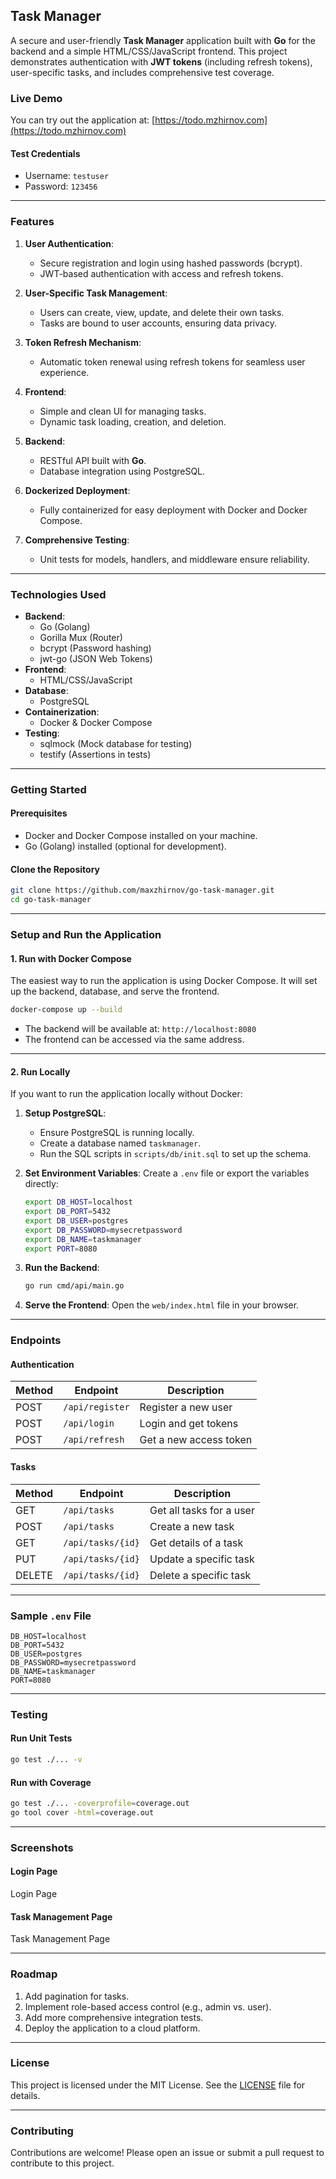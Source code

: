 ## **Task Manager**

A secure and user-friendly **Task Manager** application built with **Go** for the backend and a simple HTML/CSS/JavaScript frontend. This project demonstrates authentication with **JWT tokens** (including refresh tokens), user-specific tasks, and includes comprehensive test coverage.

### **Live Demo**
You can try out the application at: [https://todo.mzhirnov.com](https://todo.mzhirnov.com)

#### Test Credentials
- Username: `testuser`
- Password: `123456`

---

### **Features**
1. **User Authentication**:
   - Secure registration and login using hashed passwords (bcrypt).
   - JWT-based authentication with access and refresh tokens.

2. **User-Specific Task Management**:
   - Users can create, view, update, and delete their own tasks.
   - Tasks are bound to user accounts, ensuring data privacy.

3. **Token Refresh Mechanism**:
   - Automatic token renewal using refresh tokens for seamless user experience.

4. **Frontend**:
   - Simple and clean UI for managing tasks.
   - Dynamic task loading, creation, and deletion.

5. **Backend**:
   - RESTful API built with **Go**.
   - Database integration using PostgreSQL.

6. **Dockerized Deployment**:
   - Fully containerized for easy deployment with Docker and Docker Compose.

7. **Comprehensive Testing**:
   - Unit tests for models, handlers, and middleware ensure reliability.

---

### **Technologies Used**
- **Backend**:
  - Go (Golang)
  - Gorilla Mux (Router)
  - bcrypt (Password hashing)
  - jwt-go (JSON Web Tokens)
- **Frontend**:
  - HTML/CSS/JavaScript
- **Database**:
  - PostgreSQL
- **Containerization**:
  - Docker & Docker Compose
- **Testing**:
  - sqlmock (Mock database for testing)
  - testify (Assertions in tests)

---

### **Getting Started**

#### **Prerequisites**
- Docker and Docker Compose installed on your machine.
- Go (Golang) installed (optional for development).

#### **Clone the Repository**
```bash
git clone https://github.com/maxzhirnov/go-task-manager.git
cd go-task-manager
```

---

### **Setup and Run the Application**

#### **1. Run with Docker Compose**
The easiest way to run the application is using Docker Compose. It will set up the backend, database, and serve the frontend.

```bash
docker-compose up --build
```

- The backend will be available at: `http://localhost:8080`
- The frontend can be accessed via the same address.

---

#### **2. Run Locally**

If you want to run the application locally without Docker:

1. **Setup PostgreSQL**:
   - Ensure PostgreSQL is running locally.
   - Create a database named `taskmanager`.
   - Run the SQL scripts in `scripts/db/init.sql` to set up the schema.

2. **Set Environment Variables**:
   Create a `.env` file or export the variables directly:
   ```bash
   export DB_HOST=localhost
   export DB_PORT=5432
   export DB_USER=postgres
   export DB_PASSWORD=mysecretpassword
   export DB_NAME=taskmanager
   export PORT=8080
   ```

3. **Run the Backend**:
   ```bash
   go run cmd/api/main.go
   ```

4. **Serve the Frontend**:
   Open the `web/index.html` file in your browser.

---

### **Endpoints**

#### **Authentication**
| Method | Endpoint         | Description                |
|--------|------------------|----------------------------|
| POST   | `/api/register`  | Register a new user        |
| POST   | `/api/login`     | Login and get tokens       |
| POST   | `/api/refresh`   | Get a new access token     |

#### **Tasks**
| Method | Endpoint         | Description                |
|--------|------------------|----------------------------|
| GET    | `/api/tasks`     | Get all tasks for a user   |
| POST   | `/api/tasks`     | Create a new task          |
| GET    | `/api/tasks/{id}`| Get details of a task      |
| PUT    | `/api/tasks/{id}`| Update a specific task     |
| DELETE | `/api/tasks/{id}`| Delete a specific task     |

---

### **Sample `.env` File**
```env
DB_HOST=localhost
DB_PORT=5432
DB_USER=postgres
DB_PASSWORD=mysecretpassword
DB_NAME=taskmanager
PORT=8080
```

---

### **Testing**

#### **Run Unit Tests**
```bash
go test ./... -v
```

#### **Run with Coverage**
```bash
go test ./... -coverprofile=coverage.out
go tool cover -html=coverage.out
```

---

### **Screenshots**

#### **Login Page**
Login Page

#### **Task Management Page**
Task Management Page

---

### **Roadmap**
1. Add pagination for tasks.
2. Implement role-based access control (e.g., admin vs. user).
3. Add more comprehensive integration tests.
4. Deploy the application to a cloud platform.

---

### **License**

This project is licensed under the MIT License. See the [LICENSE](LICENSE) file for details.

---

### **Contributing**

Contributions are welcome! Please open an issue or submit a pull request to contribute to this project.